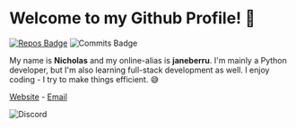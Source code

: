 # Welcome to my Github Profile! 👋

[![Repos Badge](https://badges.pufler.dev/repos/nicholasyoannou)](https://badges.pufler.dev) ![Commits Badge](https://badges.pufler.dev/commits/monthly/nicholasyoannou)

My name is **Nicholas** and my online-alias is **janeberru**. I'm mainly a Python developer, but I'm also learning full-stack development as well. I enjoy coding - I try to make things efficient. 😅

[Website](https://janeber.ru) - [Email](janeberru@janeber.ru)

![Discord](https://discord.c99.nl/widget/theme-5/717382170204700723.png)

<!-- ![Metrics](https://github.com/nicholasyoannou/nicholasyoannou/blob/main/github-metrics.svg)
 -->
